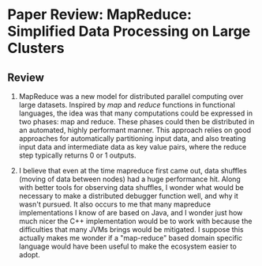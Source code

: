 # Paper Review: MapReduce: Simplified Data Processing on Large Clusters

## Review
1. MapReduce was a new model for distributed parallel computing over large
   datasets. Inspired by *map* and *reduce* functions in functional languages,
   the idea was that many computations could be expressed in two phases: map
   and reduce. These phases could then be distributed in an automated, highly
   performant manner. This approach relies on good approaches for automatically
   partitioning input data, and also treating input data and intermediate data
   as key value pairs, where the reduce step typically returns 0 or 1 outputs.

2. I believe that even at the time mapreduce first came out, data shuffles
   (moving of data between nodes) had a huge performance hit. Along with better
   tools for observing data shuffles, I wonder what would be necessary to make
   a distributed debugger function well, and why it wasn't pursued. It also
   occurs to me that many mapreduce implementations I know of are based on
   Java, and I wonder just how much nicer the C++ implementation would be to
   work with because the difficulties that many JVMs brings would be mitigated.
   I suppose this actually makes me wonder if a "map-reduce" based domain
   specific language would have been useful to make the ecosystem easier to
   adopt.
